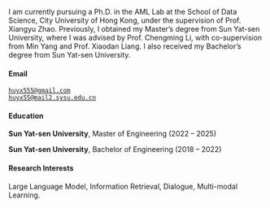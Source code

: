 I am currently pursuing a Ph.D. in the AML Lab at the School of Data Science, City University of Hong Kong, under the supervision of Prof. Xiangyu Zhao. Previously, I obtained my Master’s degree from Sun Yat-sen University, where I was advised by Prof. Chengming Li, with co-supervision from Min Yang and Prof. Xiaodan Liang. I also received my Bachelor’s degree from Sun Yat-sen University.

#### Email  
<code>huyx555@gmail.com</code>  
<code>huyx55@mail2.sysu.edu.cn</code>

#### Education  
**Sun Yat-sen University**, Master of Engineering (2022 – 2025)  

**Sun Yat-sen University**, Bachelor of Engineering (2018 – 2022)  

#### Research Interests  
Large Language Model, Information Retrieval, Dialogue, Multi-modal Learning.